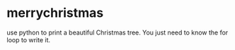 # merrychristmas
use python to print a beautiful Christmas tree. You just need to know the for loop to write it.
